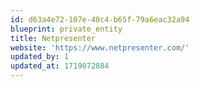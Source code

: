 ```yaml
---
id: d63a4e72-107e-40c4-b65f-79a6eac32a94
blueprint: private_entity
title: Netpresenter
website: 'https://www.netpresenter.com/'
updated_by: 1
updated_at: 1719072884
---
```

